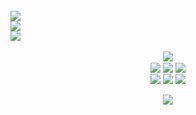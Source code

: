 <div style="display: inline_block"><br>
  <img src="https://img.shields.io/badge/working-Sistema de gerenciamento de operações-orange">
  <br>
  <img src="https://img.shields.io/badge/study-Cibersegurança-orange">
  <br>
  <img  src="https://img.shields.io/badge/observant-Deep Reinforcement Learning-orange">
</div>
<div style="display: inline_block" align="center"><br>
  <img align="center" src="https://img.shields.io/badge/PHP-Senior-green?logo=php">
  <br>
  <img align="center" src="https://img.shields.io/badge/dart-Junior-yellowgreen?logo=DART">
  <img align="center" src="https://img.shields.io/badge/KOTLIN-Junior-yellowgreen?logo=KOTLIN">
  <img align="center" src="https://img.shields.io/badge/VUE-Junior-yellowgreen?logo=Vue.js">
  <br>
  <img align="center" src="https://img.shields.io/badge/MySQL-Database-blue?logo=MySQL">
  <img align="center" src="https://img.shields.io/badge/PostgreSQL-Database-blue?logo=PgSQL">
  <img align="center" src="https://img.shields.io/badge/SQLite-Database-blue?logo=SQLite">
</div>
<div style="display: inline_block" align="center">
  <br>
  <img aling="center"src="https://github-readme-streak-stats.herokuapp.com/?user=andrekosloski&theme=default&hide_border=true">  
</div>

